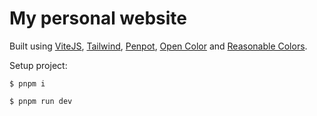 # My personal website

Built using [ViteJS](https://vitejs.dev/), [Tailwind](https://tailwindcss.com/), [Penpot](https://penpot.app/), [Open Color](https://yeun.github.io/open-color/) and [Reasonable Colors](https://reasonable.work/colors/).

Setup project:

`$ pnpm i`

`$ pnpm run dev`
